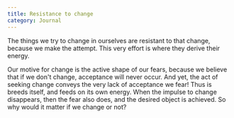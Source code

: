 ```yaml
---
title: Resistance to change
category: Journal
---
```


The things we try to change in ourselves are resistant to that change,
because we make the attempt.  This very effort is where they derive
their energy.

Our motive for change is the active shape of our fears, because we
believe that if we don't change, acceptance will never occur.  And yet,
the act of seeking change conveys the very lack of acceptance we fear!
Thus is breeds itself, and feeds on its own energy.  When the impulse to
change disappears, then the fear also does, and the desired object is
achieved.  So why would it matter if we change or not?


